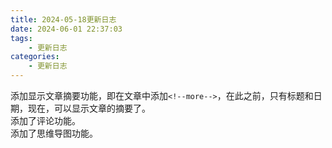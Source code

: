 ```yaml
---
title: 2024-05-18更新日志
date: 2024-06-01 22:37:03
tags:
    - 更新日志
categories:
    - 更新日志
---
```


添加显示文章摘要功能，即在文章中添加`<!--more-->`，在此之前，只有标题和日期，现在，可以显示文章的摘要了。  
添加了评论功能。  
添加了思维导图功能。

